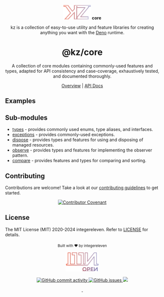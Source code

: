 <p align="center">
<img alt="kz logo" height="48" src="https://raw.githubusercontent.com/i11n/.github/main/svg/kz/color/kz.svg" />
<strong>core</strong>
</p>

<p align="center">
kz is a collection of easy-to-use utility and feature libraries for creating anything you want with the <a href="https://deno.com">Deno</a> runtime.
</p>

<h1 align="center">@kz/core</h1>

<p align="center">
A collection of core modules containing commonly-used features and types, adapted for API consistency and case-coverage, exhaustively tested, and documented thoroughly.
</p>

<p align="center">
<a href="https://jsr.io/@kz/core">Overview</a> |
<a href="https://jsr.io/@kz/core/doc">API Docs</a>
</p>

## Examples

<!-- TODO: Add examples for main module -->

## Sub-modules

- [types][types] - provides commonly used enums, type aliases, and interfaces.
- [exceptions][exceptions] - provides commonly-used exceptions.
- [dispose][dispose] - provides types and features for using and disposing of managed resources.
- [observe][observe] - provides types and features for implementing the observer pattern.
- [compare][compare] - provides features and types for comparing and sorting.

## Contributing

Contributions are welcome! Take a look at our [contributing guidelines][contributing] to get started.

<p align="center">
<a href="https://github.com/i11n/.github/blob/main/.github/CODE_OF_CONDUCT.md">
  <img alt="Contributor Covenant" src="https://img.shields.io/badge/Contributor%20Covenant-2.1-4baaaa.svg?style=flat-square" />
</a>
</p>

## License

The MIT License (MIT) 2020-2024 integereleven. Refer to [LICENSE][license] for details.

<p align="center">
<sub>Built with ❤ by integereleven</sub>
</p>

<p align="center">
<img
  alt="kz.io logo"
  height="64"
  src="https://raw.githubusercontent.com/i11n/.github/main/svg/brand/color/open-stroke.svg"
/>
</p>

<p align="center">
<a href="https://github.com/kz-io/core/commits">
  <img alt="GitHub commit activity" src="https://img.shields.io/github/commit-activity/m/kz-io/core?style=flat-square">
</a>
<a href="https://github.com/kz-io/core/issues">
  <img alt="GitHub issues" src="https://img.shields.io/github/issues-raw/kz-io/core?style=flat-square">
</a>
<a href="https://codecov.io/gh/kz-io/core" >
  <img src="https://codecov.io/gh/kz-io/core/graph/badge.svg?token=TH8uOvl1sk"/>
</a>
</p>

<p align="center">
<a href="https://jsr.io/@kz/core">
  <img src="https://jsr.io/badges/@kz/core" alt="" />
</a>
<a href="https://jsr.io/@kz/core">
  <img src="https://jsr.io/badges/@kz/core/score" alt="" />
</a>
</p>

[deno]: https://deno.dom "Deno homepage"
[jsr]: https://jsr.io "JSR homepage"
[branches]: https://github.com/kz-io/core/branches "@kz/core branches on GitHub"
[releases]: https://github.com/kz-io/core/releases "@kz/core releases on GitHub"
[contributing]: https://github.com/kz-io/core/blob/main/CONTRIBUTING.md "@kz/core contributing guidelines"
[license]: https://github.com/kz-io/core/blob/main/LICENSE "@kz/core license"

<!-- TODO: Update with links to modules on jsr -->

[types]: https://doc.deno.land/https://denopkg.com/kz-io/core@dev/types/mod.ts "@kz/core/types module docs"
[exceptions]: https://doc.deno.land/https://denopkg.com/kz-io/core@dev/exceptions/mod.ts "@kz/core/exceptions module docs"
[dispose]: https://doc.deno.land/https://denopkg.com/kz-io/core@dev/dispose/mod.ts "@kz/core/dispose module docs"
[observe]: https://doc.deno.land/https://denopkg.com/kz-io/core@dev/observe/mod.ts "@kz/core/observe module docs"
[compare]: https://doc.deno.land/https://denopkg.com/kz-io/core@dev/compare/mod.ts "@kz/core/compare module docs"
